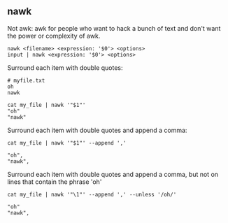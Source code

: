 nawk
---

Not awk: awk for people who want to hack a bunch of text and don't want the power or complexity of awk.

```shell
nawk <filename> <expression: '$0'> <options>
input | nawk <expression: '$0'> <options>
```

Surround each item with double quotes:

```
# myfile.txt
oh
nawk
```

```
cat my_file | nawk '"$1"'
"oh"
"nawk"
```

Surround each item with double quotes and append a comma:

```
cat my_file | nawk '"$1"' --append ','

"oh",
"nawk",
```

Surround each item with double quotes and append a comma, but not on lines that contain the phrase 'oh'

```
cat my_file | nawk '"\1"' --append ',' --unless '/oh/'

"oh"
"nawk",
```

